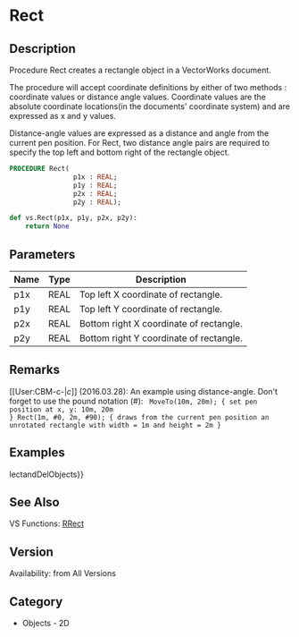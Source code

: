 # Rect

## Description
Procedure Rect creates a rectangle object in a VectorWorks document.

The procedure will accept coordinate definitions by either of two methods : coordinate values or distance angle values. Coordinate values are the absolute coordinate locations(in the documents' coordinate system) and are expressed as x and y values. 

Distance-angle values are expressed as a distance and angle from the current pen position. For Rect, two distance angle pairs are required to specify the top left and bottom right of the rectangle object.

```pascal
PROCEDURE Rect(
				p1x : REAL;
				p1y : REAL;
				p2x : REAL;
				p2y : REAL);
```

```python
def vs.Rect(p1x, p1y, p2x, p2y):
    return None
```

## Parameters
|Name|Type|Description|
|---|---|---|
|p1x|REAL|Top left X coordinate of rectangle.|
|p1y|REAL|Top left Y coordinate of rectangle.|
|p2x|REAL|Bottom right X coordinate of rectangle.|
|p2y|REAL|Bottom right Y coordinate of rectangle.|

## Remarks
[[User:CBM-c-|_c_]] (2016.03.28): An example using distance-angle. Don't forget to use the pound notation (#):
<code lang="vs">
MoveTo(10m, 20m); { set pen position at x, y: 10m, 20m }
Rect(1m, #0, 2m, #90); 
{ draws from the current pen position 
an unrotated rectangle with width = 1m and height = 2m }
</code>

## Examples
lectandDelObjects}}

## See Also
VS Functions:
[RRect](RRect.md)

## Version
Availability: from All Versions

## Category
* Objects - 2D

